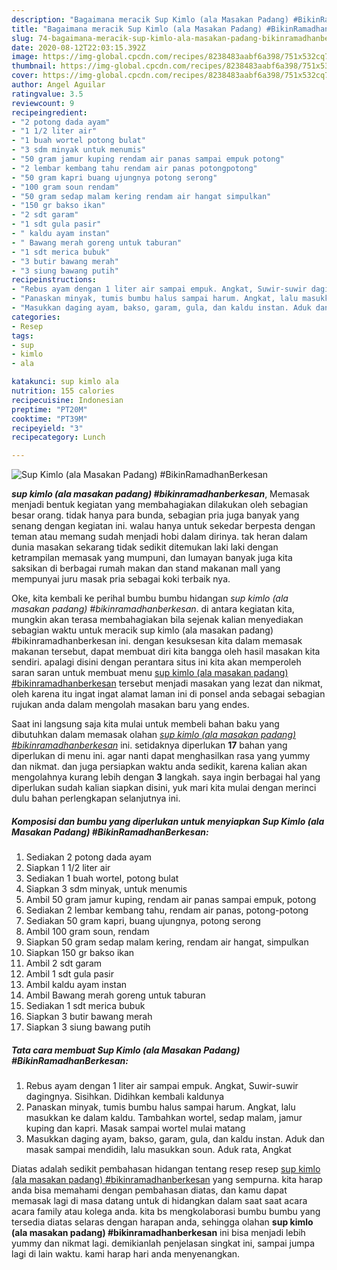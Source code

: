 ```yaml
---
description: "Bagaimana meracik Sup Kimlo (ala Masakan Padang) #BikinRamadhanBerkesan, Bisa Manjain Lidah"
title: "Bagaimana meracik Sup Kimlo (ala Masakan Padang) #BikinRamadhanBerkesan, Bisa Manjain Lidah"
slug: 74-bagaimana-meracik-sup-kimlo-ala-masakan-padang-bikinramadhanberkesan-bisa-manjain-lidah
date: 2020-08-12T22:03:15.392Z
image: https://img-global.cpcdn.com/recipes/8238483aabf6a398/751x532cq70/sup-kimlo-ala-masakan-padang-bikinramadhanberkesan-foto-resep-utama.jpg
thumbnail: https://img-global.cpcdn.com/recipes/8238483aabf6a398/751x532cq70/sup-kimlo-ala-masakan-padang-bikinramadhanberkesan-foto-resep-utama.jpg
cover: https://img-global.cpcdn.com/recipes/8238483aabf6a398/751x532cq70/sup-kimlo-ala-masakan-padang-bikinramadhanberkesan-foto-resep-utama.jpg
author: Angel Aguilar
ratingvalue: 3.5
reviewcount: 9
recipeingredient:
- "2 potong dada ayam"
- "1 1/2 liter air"
- "1 buah wortel potong bulat"
- "3 sdm minyak untuk menumis"
- "50 gram jamur kuping rendam air panas sampai empuk potong"
- "2 lembar kembang tahu rendam air panas potongpotong"
- "50 gram kapri buang ujungnya potong serong"
- "100 gram soun rendam"
- "50 gram sedap malam kering rendam air hangat simpulkan"
- "150 gr bakso ikan"
- "2 sdt garam"
- "1 sdt gula pasir"
- " kaldu ayam instan"
- " Bawang merah goreng untuk taburan"
- "1 sdt merica bubuk"
- "3 butir bawang merah"
- "3 siung bawang putih"
recipeinstructions:
- "Rebus ayam dengan 1 liter air sampai empuk. Angkat, Suwir-suwir dagingnya. Sisihkan. Didihkan kembali kaldunya"
- "Panaskan minyak, tumis bumbu halus sampai harum. Angkat, lalu masukkan ke dalam kaldu. Tambahkan wortel, sedap malam, jamur kuping dan kapri. Masak sampai wortel mulai matang"
- "Masukkan daging ayam, bakso, garam, gula, dan kaldu instan. Aduk dan masak sampai mendidih, lalu masukkan soun. Aduk rata, Angkat"
categories:
- Resep
tags:
- sup
- kimlo
- ala

katakunci: sup kimlo ala 
nutrition: 155 calories
recipecuisine: Indonesian
preptime: "PT20M"
cooktime: "PT39M"
recipeyield: "3"
recipecategory: Lunch

---
```



![Sup Kimlo (ala Masakan Padang) #BikinRamadhanBerkesan](https://img-global.cpcdn.com/recipes/8238483aabf6a398/751x532cq70/sup-kimlo-ala-masakan-padang-bikinramadhanberkesan-foto-resep-utama.jpg)

<b><i>sup kimlo (ala masakan padang) #bikinramadhanberkesan</i></b>, Memasak menjadi bentuk kegiatan yang membahagiakan dilakukan oleh sebagian besar orang. tidak hanya para bunda, sebagian pria juga banyak yang senang dengan kegiatan ini. walau hanya untuk sekedar berpesta dengan teman atau memang sudah menjadi hobi dalam dirinya. tak heran dalam dunia masakan sekarang tidak sedikit ditemukan laki laki dengan ketrampilan memasak yang mumpuni, dan lumayan banyak juga kita saksikan di berbagai rumah makan dan stand makanan mall yang mempunyai juru masak pria sebagai koki terbaik nya.



Oke, kita kembali ke perihal bumbu bumbu hidangan <i>sup kimlo (ala masakan padang) #bikinramadhanberkesan</i>. di antara kegiatan kita, mungkin akan terasa membahagiakan bila sejenak kalian menyediakan sebagian waktu untuk meracik sup kimlo (ala masakan padang) #bikinramadhanberkesan ini. dengan kesuksesan kita dalam memasak makanan tersebut, dapat membuat diri kita bangga oleh hasil masakan kita sendiri. apalagi disini dengan perantara situs ini kita akan memperoleh saran saran untuk membuat menu <u>sup kimlo (ala masakan padang) #bikinramadhanberkesan</u> tersebut menjadi masakan yang lezat dan nikmat, oleh karena itu ingat ingat alamat laman ini di ponsel anda sebagai sebagian rujukan anda dalam mengolah masakan baru yang endes.


Saat ini langsung saja kita mulai untuk membeli bahan baku yang dibutuhkan dalam memasak olahan <u><i>sup kimlo (ala masakan padang) #bikinramadhanberkesan</i></u> ini. setidaknya diperlukan <b>17</b> bahan yang diperlukan di menu ini. agar nanti dapat menghasilkan rasa yang yummy dan nikmat. dan juga persiapkan waktu anda sedikit, karena kalian akan mengolahnya kurang lebih dengan <b>3</b> langkah. saya ingin berbagai hal yang diperlukan sudah kalian siapkan disini, yuk mari kita mulai dengan merinci dulu bahan perlengkapan selanjutnya ini.

<!--inarticleads1-->

##### Komposisi dan bumbu yang diperlukan untuk menyiapkan Sup Kimlo (ala Masakan Padang) #BikinRamadhanBerkesan:

1. Sediakan 2 potong dada ayam
1. Siapkan 1 1/2 liter air
1. Sediakan 1 buah wortel, potong bulat
1. Siapkan 3 sdm minyak, untuk menumis
1. Ambil 50 gram jamur kuping, rendam air panas sampai empuk, potong
1. Sediakan 2 lembar kembang tahu, rendam air panas, potong-potong
1. Sediakan 50 gram kapri, buang ujungnya, potong serong
1. Ambil 100 gram soun, rendam
1. Siapkan 50 gram sedap malam kering, rendam air hangat, simpulkan
1. Siapkan 150 gr bakso ikan
1. Ambil 2 sdt garam
1. Ambil 1 sdt gula pasir
1. Ambil  kaldu ayam instan
1. Ambil  Bawang merah goreng untuk taburan
1. Sediakan 1 sdt merica bubuk
1. Siapkan 3 butir bawang merah
1. Siapkan 3 siung bawang putih




<!--inarticleads2-->

##### Tata cara membuat Sup Kimlo (ala Masakan Padang) #BikinRamadhanBerkesan:

1. Rebus ayam dengan 1 liter air sampai empuk. Angkat, Suwir-suwir dagingnya. Sisihkan. Didihkan kembali kaldunya
1. Panaskan minyak, tumis bumbu halus sampai harum. Angkat, lalu masukkan ke dalam kaldu. Tambahkan wortel, sedap malam, jamur kuping dan kapri. Masak sampai wortel mulai matang
1. Masukkan daging ayam, bakso, garam, gula, dan kaldu instan. Aduk dan masak sampai mendidih, lalu masukkan soun. Aduk rata, Angkat




Diatas adalah sedikit pembahasan hidangan tentang resep resep <u>sup kimlo (ala masakan padang) #bikinramadhanberkesan</u> yang sempurna. kita harap anda bisa memahami dengan pembahasan diatas, dan kamu dapat memasak lagi di masa datang untuk di hidangkan dalam saat saat acara acara family atau kolega anda. kita bs mengkolaborasi bumbu bumbu yang tersedia diatas selaras dengan harapan anda, sehingga olahan <b>sup kimlo (ala masakan padang) #bikinramadhanberkesan</b> ini bisa menjadi lebih yummy dan nikmat lagi. demikianlah penjelasan singkat ini, sampai jumpa lagi di lain waktu. kami harap hari anda menyenangkan.
